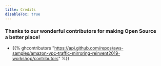 ```yaml
---
title: Credits
disableToc: true
---
```


### Thanks to our wonderful contributors <i class="fas fa-heart"></i> for making Open Source a better place!

* {{% ghcontributors "https://api.github.com/repos/aws-samples/amazon-vpc-traffic-mirroring-reinvent2019-workshop/contributors" %}}

<!---
note: change the url to match the new repo... using old repo as an example placeholder
--->
